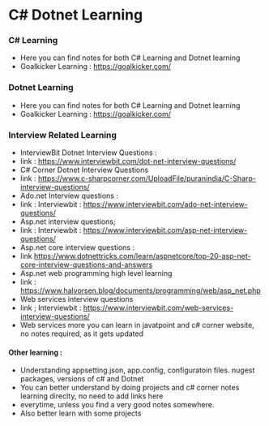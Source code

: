 # C# Dotnet Learning




### C# Learning
* Here you can find notes for both C# Learning and Dotnet learning
* Goalkicker Learning : https://goalkicker.com/





### Dotnet Learning
* Here you can find notes for both C# Learning and Dotnet learning
* Goalkicker Learning : https://goalkicker.com/






### Interview Related Learning
* InterviewBit Dotnet Interview Questions : 
* link : https://www.interviewbit.com/dot-net-interview-questions/
* C# Corner Dotnet Interview Questions
* link : https://www.c-sharpcorner.com/UploadFile/puranindia/C-Sharp-interview-questions/
* Ado.net Interview questions : 
* link : Interviewbit : https://www.interviewbit.com/ado-net-interview-questions/
* Asp.net interview questions; 
* link : Interviewbit : https://www.interviewbit.com/asp-net-interview-questions/
* Asp.net core interview questions : 
* link https://www.dotnettricks.com/learn/aspnetcore/top-20-asp-net-core-interview-questions-and-answers
* Asp.net web programming high level learning
* link : https://www.halvorsen.blog/documents/programming/web/asp_net.php
* Web services interview questions
* link ; Interviewbit : https://www.interviewbit.com/web-services-interview-questions/
* Web services more you can learn in javatpoint and c# corner website, no notes required, as it gets updated


#### Other learning : 
* Understanding appsetting.json, app.config, configuratoin files. nugest packages, versions of c# and Dotnet
* You can better understand by doing projects and c# corner notes learning direclty, no need to add links here
* everytime, unless you find a very good notes somewhere.
* Also better learn with some projects